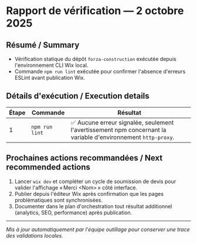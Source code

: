 # Rapport de vérification — 2 octobre 2025

## Résumé / Summary
- Vérification statique du dépôt `forza-construction` exécutée depuis l'environnement CLI Wix local.
- Commande `npm run lint` exécutée pour confirmer l'absence d'erreurs ESLint avant publication Wix.

## Détails d'exécution / Execution details
| Étape | Commande | Résultat |
| --- | --- | --- |
| 1 | `npm run lint` | ✅ Aucune erreur signalée, seulement l'avertissement npm concernant la variable d'environnement `http-proxy`. |

## Prochaines actions recommandées / Next recommended actions
1. Lancer `wix dev` et compléter un cycle de soumission de devis pour valider l'affichage « Merci &lt;Nom&gt; » côté interface.
2. Publier depuis l'éditeur Wix après confirmation que les pages problématiques sont synchronisées.
3. Documenter dans le plan d'orchestration tout résultat additionnel (analytics, SEO, performance) après publication.

---
_Mis à jour automatiquement par l'équipe outillage pour conserver une trace des validations locales._

